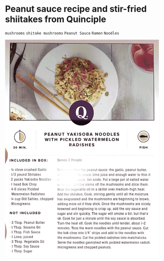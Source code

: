# Peanut sauce recipe and stir-fried shiitakes from Quinciple

`mushrooms` `shitake mushrooms` `Peanut Sauce` `Ramen` `Noodles`

![Evernote_Snapshot_20170513_210400.png](image/Evernote_Snapshot_20170513_210400.png)

